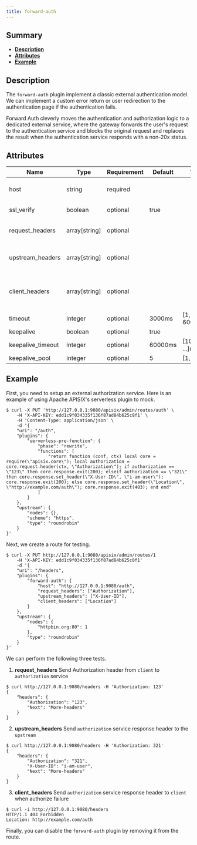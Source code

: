 ```yaml
---
title: forward-auth
---
```


<!--
#
# Licensed to the Apache Software Foundation (ASF) under one or more
# contributor license agreements.  See the NOTICE file distributed with
# this work for additional information regarding copyright ownership.
# The ASF licenses this file to You under the Apache License, Version 2.0
# (the "License"); you may not use this file except in compliance with
# the License.  You may obtain a copy of the License at
#
#     http://www.apache.org/licenses/LICENSE-2.0
#
# Unless required by applicable law or agreed to in writing, software
# distributed under the License is distributed on an "AS IS" BASIS,
# WITHOUT WARRANTIES OR CONDITIONS OF ANY KIND, either express or implied.
# See the License for the specific language governing permissions and
# limitations under the License.
#
-->

## Summary

- [**Description**](#description)
- [**Attributes**](#attributes)
- [**Example**](#example)

## Description

The `forward-auth` plugin implement a classic external authentication model. We can implement a custom error return or user redirection to the authentication page if the authentication fails.

Forward Auth cleverly moves the authentication and authorization logic to a dedicated external service, where the gateway forwards the user's request to the authentication service and blocks the original request and replaces the result when the authentication service responds with a non-20x status.

## Attributes

| Name | Type | Requirement | Default | Valid | Description |
| -- | -- | -- | -- | -- | -- |
| host | string | required |  |  | Authorization sevice host (eg. https://localhost:9188) |
| ssl_verify | boolean | optional | true |   | Whether to verify the certificate |
| request_headers | array[string] | optional |  |  | `client` request header that will be sent to the `authorization` service |
| upstream_headers | array[string] | optional |  |  | `authorization` service response header that will be sent to the `upstream` |
| client_headers | array[string] | optional |  |  | `authorization` response header that will be sent to the `client` when authorize failure |
| timeout | integer | optional | 3000ms | [1, 60000]ms | Authorization service HTTP call timeout |
| keepalive | boolean | optional | true |  | HTTP keepalive |
| keepalive_timeout | integer | optional | 60000ms | [1000, ...]ms | keepalive idle timeout |
| keepalive_pool | integer | optional | 5 | [1, ...]ms | Connection pool limit |

## Example

First, you need to setup an external authorization service. Here is an example of using Apache APISIX's serverless plugin to mock.

```shell
$ curl -X PUT 'http://127.0.0.1:9080/apisix/admin/routes/auth' \
    -H 'X-API-KEY: edd1c9f034335f136f87ad84b625c8f1' \
    -H 'Content-Type: application/json' \
    -d '{
    "uri": "/auth",
    "plugins": {
        "serverless-pre-function": {
            "phase": "rewrite",
            "functions": [
                "return function (conf, ctx) local core = require(\"apisix.core\"); local authorization = core.request.header(ctx, \"Authorization\"); if authorization == \"123\" then core.response.exit(200); elseif authorization == \"321\" then core.response.set_header(\"X-User-ID\", \"i-am-user\"); core.response.exit(200); else core.response.set_header(\"Location\", \"http://example.com/auth\"); core.response.exit(403); end end"
            ]
        }
    },
    "upstream": {
        "nodes": {},
        "scheme": "https",
        "type": "roundrobin"
    }
}'
```

Next, we create a route for testing.

```shell
$ curl -X PUT http://127.0.0.1:9080/apisix/admin/routes/1 
    -H 'X-API-KEY: edd1c9f034335f136f87ad84b625c8f1'
    -d '{
    "uri": "/headers",
    "plugins": {
        "forward-auth": {
            "host": "http://127.0.0.1:9080/auth",
            "request_headers": ["Authorization"],
            "upstream_headers": ["X-User-ID"],
            "client_headers": ["Location"]
        }
    },
    "upstream": {
        "nodes": {
            "httpbin.org:80": 1
        },
        "type": "roundrobin"
    }
}'
```

We can perform the following three tests.

1. **request_headers** Send Authorization header from `client` to `authorization` service

```shell
$ curl http://127.0.0.1:9080/headers -H 'Authorization: 123'
{
    "headers": {
        "Authorization": "123",
        "Next": "More-headers"
    }
}
```

2. **upstream_headers** Send `authorization` service response header to the `upstream`

```shell
$ curl http://127.0.0.1:9080/headers -H 'Authorization: 321'
{
    "headers": {
        "Authorization": "321",
        "X-User-ID": "i-am-user",
        "Next": "More-headers"
    }
}
```

3. **client_headers** Send `authorization` service response header to `client` when authorize failure

```shell
$ curl -i http://127.0.0.1:9080/headers
HTTP/1.1 403 Forbidden
Location: http://example.com/auth
```

Finally, you can disable the `forward-auth` plugin by removing it from the route.
